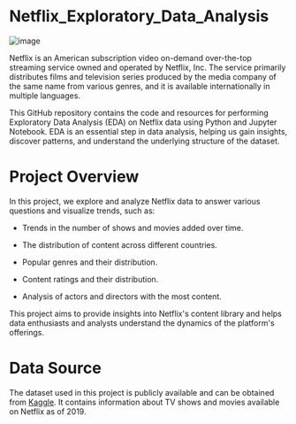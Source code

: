 # Netflix_Exploratory_Data_Analysis

![image](https://github.com/shivin316/Netflix_Exploratory_Data_Analysis/assets/122541994/905a7cee-63e9-4888-b545-8d4db2d5b9f3)

Netflix is an American subscription video on-demand over-the-top streaming service owned and operated by Netflix, Inc. The service primarily distributes films and television series produced by the media company of the same name from various genres, and it is available internationally in multiple languages.

This GitHub repository contains the code and resources for performing Exploratory Data Analysis (EDA) on Netflix data using Python and Jupyter Notebook. EDA is an essential step in data analysis, helping us gain insights, discover patterns, and understand the underlying structure of the dataset.

# Project Overview
In this project, we explore and analyze Netflix data to answer various questions and visualize trends, such as:

- Trends in the number of shows and movies added over time.

- The distribution of content across different countries.

- Popular genres and their distribution.

- Content ratings and their distribution.

- Analysis of actors and directors with the most content.

This project aims to provide insights into Netflix's content library and helps data enthusiasts and analysts understand the dynamics of the platform's offerings.
 
# Data Source

The dataset used in this project is publicly available and can be obtained from <a href="https://www.kaggle.com/datasets/shivamb/netflix-shows">Kaggle</a>. It contains information about TV shows and movies available on Netflix as of 2019.
